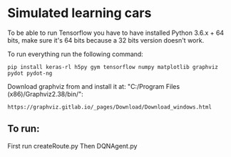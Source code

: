 # Simulated learning cars

To be able to run Tensorflow you have to have installed Python 3.6.x + 64 bits, make sure it's 64 bits because a 32 bits version doesn't work.

To run everything run the following command:

    pip install keras-rl h5py gym tensorflow numpy matplotlib graphviz pydot pydot-ng
    
Download graphviz from and install it at: "C:/Program Files (x86)/Graphviz2.38/bin/":

    https://graphviz.gitlab.io/_pages/Download/Download_windows.html
	

## To run:
First run createRoute.py
Then DQNAgent.py